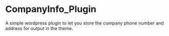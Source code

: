 # CompanyInfo_Plugin
A simple wordpress plugin to let you store the company phone number and address for output in the theme.
